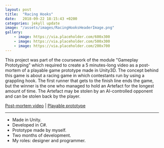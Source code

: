 ```yaml
---
layout: post
title:  "Racing Hooks"
date:   2018-09-22 18:15:43 +0200
categories: jekyll update
image: "/assets/images/RacingHooksHeaderImage.png"
gallery: 
    - image: https://via.placeholder.com/600x300
    - image: https://via.placeholder.com/500x300
    - image: https://via.placeholder.com/200x700
---
```


This project was part of the coursework of the module "Gameplay Prototyping" which required to create a 5 minutes-long video as a post-mortem of a playable game prototype made in Unity3D. The concept behind this game is about a racing game in which contestants run by using a grappling hook. The first runner that gets to the finish line ends the game, but the winner is the one who managed to hold an Artefact for the longest amount of time. The Artefact may be stolen by an AI-controlled opponent and can be stolen back by the player.

[Post-mortem video](https://drive.google.com/file/d/1pS36h6oLq2QAYfFydT6n_Zhdrm6MKrpc/preview) | 
[Playable prototype](https://drive.google.com/open?id=1eGOsP09YkCbPv2kUqbjm-Arnx6JMtr61)

---

- Made in Unity.
- Developed in C#.
- Prototype made by myself.
- Two months of development.
- My roles: designer and programmer.


